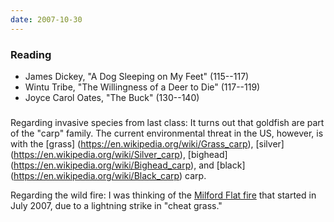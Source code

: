 ```yaml
---
date: 2007-10-30
---
```


### Reading

* James Dickey, "A Dog Sleeping on My Feet" (115--117)
* Wintu Tribe, "The Willingness of a Deer to Die" (117--119)
* Joyce Carol Oates, "The Buck" (130--140)

###

Regarding invasive species from last class: It turns out that goldfish are part of the "carp" family. The current environmental threat in the US, however, is with the [grass] (https://en.wikipedia.org/wiki/Grass_carp), [silver] (https://en.wikipedia.org/wiki/Silver_carp), [bighead] (https://en.wikipedia.org/wiki/Bighead_carp), and [black] (https://en.wikipedia.org/wiki/Black_carp) carp.

Regarding the wild fire: I was thinking of the [Milford Flat fire](https://www.npr.org/2007/07/09/11826471/deadly-wildfires-blacken-western-states) that started in July 2007, due to a lightning strike in "cheat grass."

